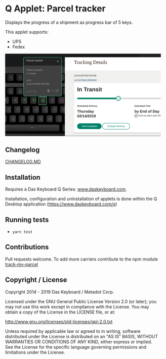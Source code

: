 # Q Applet: Parcel tracker

Displays the progress of a shipment as progress bar of 5 keys.

This applet supports:

- UPS
- Fedex

![Parcel tracker](assets/image.png "Parcel tracker")

## Changelog

[CHANGELOG.MD](CHANGELOG.md)

## Installation

Requires a Das Keyboard Q Series: www.daskeyboard.com.

Installation, configuration and uninstallation of applets is done within
the Q Desktop application (https://www.daskeyboard.com/q)

## Running tests

- `yarn test`

## Contributions

Pull requests welcome.
To add more carriers contribute to the npm module [track-my-parcel](https://github.com/daskeyboard/track-my-parcel)

## Copyright / License

Copyright 2014 - 2019 Das Keyboard / Metadot Corp.

Licensed under the GNU General Public License Version 2.0 (or later);
you may not use this work except in compliance with the License.
You may obtain a copy of the License in the LICENSE file, or at:

   http://www.gnu.org/licenses/old-licenses/gpl-2.0.txt

Unless required by applicable law or agreed to in writing, software
distributed under the License is distributed on an "AS IS" BASIS,
WITHOUT WARRANTIES OR CONDITIONS OF ANY KIND, either express or implied.
See the License for the specific language governing permissions and
limitations under the License.
